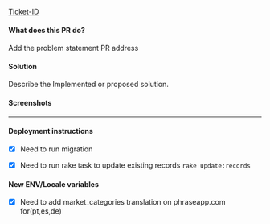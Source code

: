 [Ticket-ID](https://ezygaming.atlassian.net/browse/Ticket-ID)

#### What does this PR do?
Add the problem statement PR address

#### Solution
Describe the Implemented or proposed solution.

#### Screenshots


---

#### Deployment instructions
- [X] Need to run migration
- [X] Need to run rake task to update existing records `rake update:records`


#### New ENV/Locale variables
- [X] Need to add market_categories translation on phraseapp.com for(pt,es,de) 
